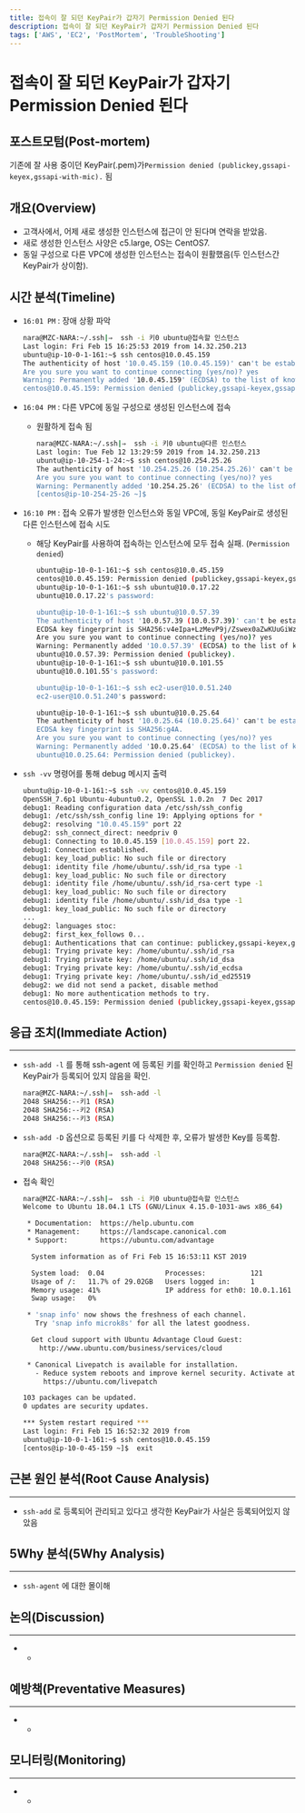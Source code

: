 ```yaml
---
title: 접속이 잘 되던 KeyPair가 갑자기 Permission Denied 된다
description: 접속이 잘 되던 KeyPair가 갑자기 Permission Denied 된다
tags: ['AWS', 'EC2', 'PostMortem', 'TroubleShooting']
---
```


# 접속이 잘 되던 KeyPair가 갑자기 Permission Denied 된다

## 포스트모텀(Post-mortem)

기존에 잘 사용 중이던 KeyPair(.pem)가`Permission denied (publickey,gssapi-keyex,gssapi-with-mic).` 됨

## 개요(Overview)

- 고객사에서, 어제 새로 생성한 인스턴스에 접근이 안 된다며 연락을 받았음.
- 새로 생성한 인스턴스 사양은 c5.large, OS는 CentOS7.
- 동일 구성으로 다른 VPC에 생성한 인스턴스는 접속이 원활했음(두 인스턴스간 KeyPair가 상이함).

## 시간 분석(Timeline)

- `16:01 PM` : 장애 상황 파악

  ```bash
  nara@MZC-NARA:~/.ssh|⇒  ssh -i 키0 ubuntu@접속할 인스턴스
  Last login: Fri Feb 15 16:25:53 2019 from 14.32.250.213
  ubuntu@ip-10-0-1-161:~$ ssh centos@10.0.45.159
  The authenticity of host '10.0.45.159 (10.0.45.159)' can't be established.
  Are you sure you want to continue connecting (yes/no)? yes
  Warning: Permanently added '10.0.45.159' (ECDSA) to the list of known hosts.
  centos@10.0.45.159: Permission denied (publickey,gssapi-keyex,gssapi-with-mic).
  ```

- `16:04 PM` : 다른 VPC에 동일 구성으로 생성된 인스턴스에 접속

  - 원활하게 접속 됨

    ```bash
    nara@MZC-NARA:~/.ssh|⇒  ssh -i 키0 ubuntu@다른 인스턴스
    Last login: Tue Feb 12 13:29:59 2019 from 14.32.250.213
    ubuntu@ip-10-254-1-24:~$ ssh centos@10.254.25.26
    The authenticity of host '10.254.25.26 (10.254.25.26)' can't be established.
    Are you sure you want to continue connecting (yes/no)? yes
    Warning: Permanently added '10.254.25.26' (ECDSA) to the list of known hosts.
    [centos@ip-10-254-25-26 ~]$
    ```

- `16:10 PM` : 접속 오류가 발생한 인스턴스와 동일 VPC에, 동일 KeyPair로 생성된 다른 인스턴스에 접속 시도

  - 해당 KeyPair를 사용하여 접속하는 인스턴스에 모두 접속 실패. (`Permission denied`)

    ```bash
    ubuntu@ip-10-0-1-161:~$ ssh centos@10.0.45.159
    centos@10.0.45.159: Permission denied (publickey,gssapi-keyex,gssapi-with-mic).
    ubuntu@ip-10-0-1-161:~$ ssh ubuntu@10.0.17.22
    ubuntu@10.0.17.22's password:

    ubuntu@ip-10-0-1-161:~$ ssh ubuntu@10.0.57.39
    The authenticity of host '10.0.57.39 (10.0.57.39)' can't be established.
    ECDSA key fingerprint is SHA256:v4eIpa+LzMevP9j/Zswex0aZwKUuGiWz7mkT2f489vc.
    Are you sure you want to continue connecting (yes/no)? yes
    Warning: Permanently added '10.0.57.39' (ECDSA) to the list of known hosts.
    ubuntu@10.0.57.39: Permission denied (publickey).
    ubuntu@ip-10-0-1-161:~$ ssh ubuntu@10.0.101.55
    ubuntu@10.0.101.55's password:

    ubuntu@ip-10-0-1-161:~$ ssh ec2-user@10.0.51.240
    ec2-user@10.0.51.240's password:

    ubuntu@ip-10-0-1-161:~$ ssh ubuntu@10.0.25.64
    The authenticity of host '10.0.25.64 (10.0.25.64)' can't be established.
    ECDSA key fingerprint is SHA256:g4A.
    Are you sure you want to continue connecting (yes/no)? yes
    Warning: Permanently added '10.0.25.64' (ECDSA) to the list of known hosts.
    ubuntu@10.0.25.64: Permission denied (publickey).
    ```

- `ssh -vv` 명령어를 통해 debug 메시지 출력

  ```bash
  ubuntu@ip-10-0-1-161:~$ ssh -vv centos@10.0.45.159
  OpenSSH_7.6p1 Ubuntu-4ubuntu0.2, OpenSSL 1.0.2n  7 Dec 2017
  debug1: Reading configuration data /etc/ssh/ssh_config
  debug1: /etc/ssh/ssh_config line 19: Applying options for *
  debug2: resolving "10.0.45.159" port 22
  debug2: ssh_connect_direct: needpriv 0
  debug1: Connecting to 10.0.45.159 [10.0.45.159] port 22.
  debug1: Connection established.
  debug1: key_load_public: No such file or directory
  debug1: identity file /home/ubuntu/.ssh/id_rsa type -1
  debug1: key_load_public: No such file or directory
  debug1: identity file /home/ubuntu/.ssh/id_rsa-cert type -1
  debug1: key_load_public: No such file or directory
  debug1: identity file /home/ubuntu/.ssh/id_dsa type -1
  debug1: key_load_public: No such file or directory
  ...
  debug2: languages stoc:
  debug2: first_kex_follows 0...
  debug1: Authentications that can continue: publickey,gssapi-keyex,gssapi-with-mic
  debug1: Trying private key: /home/ubuntu/.ssh/id_rsa
  debug1: Trying private key: /home/ubuntu/.ssh/id_dsa
  debug1: Trying private key: /home/ubuntu/.ssh/id_ecdsa
  debug1: Trying private key: /home/ubuntu/.ssh/id_ed25519
  debug2: we did not send a packet, disable method
  debug1: No more authentication methods to try.
  centos@10.0.45.159: Permission denied (publickey,gssapi-keyex,gssapi-with-mic).
  ```

## 응급 조치(Immediate Action)

---

- `ssh-add -l` 를 통해 ssh-agent 에 등록된 키를 확인하고 `Permission denied` 된 KeyPair가 등록되어 있지 않음을 확인.

  ```bash
  nara@MZC-NARA:~/.ssh|⇒  ssh-add -l
  2048 SHA256:--키1 (RSA)
  2048 SHA256:--키2 (RSA)
  2048 SHA256:--키3 (RSA)
  ```

- `ssh-add -D` 옵션으로 등록된 키를 다 삭제한 후, 오류가 발생한 Key를 등록함.

  ```bash
  nara@MZC-NARA:~/.ssh|⇒  ssh-add -l
  2048 SHA256:--키0 (RSA)
  ```

- 접속 확인

  ```bash
  nara@MZC-NARA:~/.ssh|⇒  ssh -i 키0 ubuntu@접속할 인스턴스
  Welcome to Ubuntu 18.04.1 LTS (GNU/Linux 4.15.0-1031-aws x86_64)

   * Documentation:  https://help.ubuntu.com
   * Management:     https://landscape.canonical.com
   * Support:        https://ubuntu.com/advantage

    System information as of Fri Feb 15 16:53:11 KST 2019

    System load:  0.04               Processes:           121
    Usage of /:   11.7% of 29.02GB   Users logged in:     1
    Memory usage: 41%                IP address for eth0: 10.0.1.161
    Swap usage:   0%

   * 'snap info' now shows the freshness of each channel.
     Try 'snap info microk8s' for all the latest goodness.

    Get cloud support with Ubuntu Advantage Cloud Guest:
      http://www.ubuntu.com/business/services/cloud

   * Canonical Livepatch is available for installation.
     - Reduce system reboots and improve kernel security. Activate at:
       https://ubuntu.com/livepatch

  103 packages can be updated.
  0 updates are security updates.

  *** System restart required ***
  Last login: Fri Feb 15 16:52:32 2019 from
  ubuntu@ip-10-0-1-161:~$ ssh centos@10.0.45.159
  [centos@ip-10-0-45-159 ~]$  exit
  ```

## 근본 원인 분석(Root Cause Analysis)

---

- `ssh-add` 로 등록되어 관리되고 있다고 생각한 KeyPair가 사실은 등록되어있지 않았음

## 5Why 분석(5Why Analysis)

---

- `ssh-agent` 에 대한 몰이해

## 논의(Discussion)

---

- -

## 예방책(Preventative Measures)

---

- -

## 모니터링(Monitoring)

---

- -
